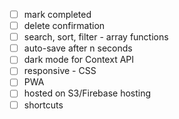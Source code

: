 - [ ] mark completed
- [ ] delete confirmation
- [ ] search, sort, filter - array functions
- [ ] auto-save after n seconds
- [ ] dark mode for Context API
- [ ] responsive - CSS
- [ ] PWA
- [ ] hosted on S3/Firebase hosting
- [ ] shortcuts